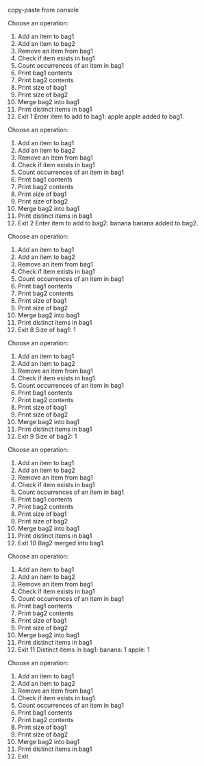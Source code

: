 copy-paste from console




Choose an operation:
1. Add an item to bag1
2. Add an item to bag2
3. Remove an item from bag1
4. Check if item exists in bag1
5. Count occurrences of an item in bag1
6. Print bag1 contents
7. Print bag2 contents
8. Print size of bag1
9. Print size of bag2
10. Merge bag2 into bag1
11. Print distinct items in bag1
12. Exit
1
Enter item to add to bag1:
apple
apple added to bag1.

Choose an operation:
1. Add an item to bag1
2. Add an item to bag2
3. Remove an item from bag1
4. Check if item exists in bag1
5. Count occurrences of an item in bag1
6. Print bag1 contents
7. Print bag2 contents
8. Print size of bag1
9. Print size of bag2
10. Merge bag2 into bag1
11. Print distinct items in bag1
12. Exit
2
Enter item to add to bag2:
banana
banana added to bag2.

Choose an operation:
1. Add an item to bag1
2. Add an item to bag2
3. Remove an item from bag1
4. Check if item exists in bag1
5. Count occurrences of an item in bag1
6. Print bag1 contents
7. Print bag2 contents
8. Print size of bag1
9. Print size of bag2
10. Merge bag2 into bag1
11. Print distinct items in bag1
12. Exit
8
Size of bag1: 1

Choose an operation:
1. Add an item to bag1
2. Add an item to bag2
3. Remove an item from bag1
4. Check if item exists in bag1
5. Count occurrences of an item in bag1
6. Print bag1 contents
7. Print bag2 contents
8. Print size of bag1
9. Print size of bag2
10. Merge bag2 into bag1
11. Print distinct items in bag1
12. Exit
9
Size of bag2: 1

Choose an operation:
1. Add an item to bag1
2. Add an item to bag2
3. Remove an item from bag1
4. Check if item exists in bag1
5. Count occurrences of an item in bag1
6. Print bag1 contents
7. Print bag2 contents
8. Print size of bag1
9. Print size of bag2
10. Merge bag2 into bag1
11. Print distinct items in bag1
12. Exit
10
Bag2 merged into bag1.

Choose an operation:
1. Add an item to bag1
2. Add an item to bag2
3. Remove an item from bag1
4. Check if item exists in bag1
5. Count occurrences of an item in bag1
6. Print bag1 contents
7. Print bag2 contents
8. Print size of bag1
9. Print size of bag2
10. Merge bag2 into bag1
11. Print distinct items in bag1
12. Exit
11
Distinct items in bag1:
banana: 1
apple: 1

Choose an operation:
1. Add an item to bag1
2. Add an item to bag2
3. Remove an item from bag1
4. Check if item exists in bag1
5. Count occurrences of an item in bag1
6. Print bag1 contents
7. Print bag2 contents
8. Print size of bag1
9. Print size of bag2
10. Merge bag2 into bag1
11. Print distinct items in bag1
12. Exit

